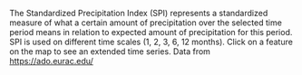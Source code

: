 The Standardized Precipitation Index (SPI) represents a standardized measure of what a certain amount of precipitation over the selected time period means in relation to expected amount of precipitation for this period. SPI is used on different time scales (1, 2, 3, 6, 12 months).
Click on a feature on the map to see an extended time series.
Data from https://ado.eurac.edu/
